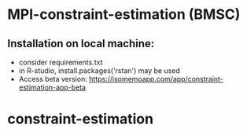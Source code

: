 # MPI-constraint-estimation (BMSC)

## Installation on local machine:
- consider requirements.txt 
- in R-studio, install.packages('rstan') may be used
- Access beta version: https://isomemoapp.com/app/constraint-estimation-app-beta
# constraint-estimation
